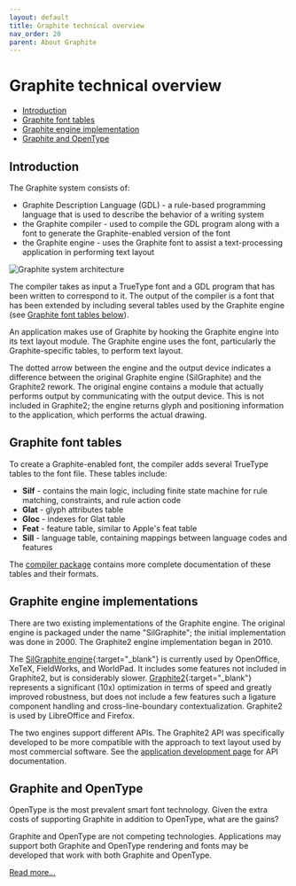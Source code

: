 ```yaml
---
layout: default
title: Graphite technical overview
nav_order: 20
parent: About Graphite
---
```


# Graphite technical overview

* [Introduction](graphite_techAbout#introduction)
* [Graphite font tables](graphite_techAbout#graphite-font-tables)
* [Graphite engine implementation](#graphite-engine-implementation)
* [Graphite and OpenType](graphite_techAbout#graphite-and-opentype)

## Introduction

The Graphite system consists of:

* Graphite Description Language (GDL) - a rule-based programming language that is used to describe the behavior of a writing system
* the Graphite compiler - used to compile the GDL program along with a font to generate the Graphite-enabled version of the font
* the Graphite engine - uses the Graphite font to assist a text-processing application in performing text layout

![Graphite system architecture](graphite_arch_diagram.png)

The compiler takes as input a TrueType font and a GDL program that has been written to correspond to it. The output of the compiler is a font that has been extended by including several tables used by the Graphite engine (see [Graphite font tables below](graphite_techAbout#graphite-font-tables)).

An application makes use of Graphite by hooking the Graphite engine into its text layout module. The Graphite engine uses the font, particularly the Graphite-specific tables, to perform text layout.

The dotted arrow between the engine and the output device indicates a difference between the original Graphite engine (SilGraphite) and the Graphite2 rework. The original engine contains a module that actually performs output by communicating with the output device. This is not included in Graphite2; the engine returns glyph and positioning information to the application, which performs the actual drawing.

## Graphite font tables

To create a Graphite-enabled font, the compiler adds several TrueType tables to the font file. These tables include:

* **Silf** - contains the main logic, including finite state machine for rule matching, constraints, and rule action code
* **Glat** - glyph attributes table
* **Gloc** - indexes for Glat table
* **Feat** - feature table, similar to Apple's feat table
* **Sill** - language table, containing mappings between language codes and features

The [compiler package](graphite_compilerDownload) contains more complete documentation of these tables and their formats.

## Graphite engine implementations

There are two existing implementations of the Graphite engine. The original engine is packaged under the name "SilGraphite"; the initial implementation was done in 2000. The Graphite2 engine implementation began in 2010.

The  [SilGraphite engine](https://sourceforge.net/projects/silgraphite){:target="_blank"} is currently used by OpenOffice, XeTeX, FieldWorks, and WorldPad. It includes some features not included in Graphite2, but is considerably slower. [Graphite2](https://projects.palaso.org/projects/graphitedev){:target="_blank"} represents a significant (10x) optimization in terms of speed and greatly improved robustness, but does not include a few features such a ligature component handling and cross-line-boundary contextualization. Graphite2 is used by LibreOffice and Firefox.

The two engines support different APIs. The Graphite2 API was specifically developed to be more compatible with the approach to text layout used by most commercial software. See the [application development page](graphite_devApp) for API documentation.

## Graphite and OpenType

OpenType is the most prevalent smart font technology. Given the extra costs of supporting Graphite in addition to OpenType, what are the gains?

Graphite and OpenType are not competing technologies. Applications may support both Graphite and OpenType rendering and fonts may be developed that work with both Graphite and OpenType.

[Read more...](graphite_aboutOT)